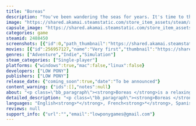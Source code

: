 ```yaml
---
title: "Boreas"
description: "You've been wandering the seas for years. It's time to think about the future. Trade, improve your settlements, build relationships with the locals. Build your own safe haven!"
image: "https://shared.akamai.steamstatic.com/store_item_assets/steam/apps/2488450/header.jpg?t=1727435313"
capsule_image: "https://shared.akamai.steamstatic.com/store_item_assets/steam/apps/2488450/capsule_231x87.jpg?t=1727435313"
categories: game
steamid: 2488450
screenshots: [{"id":0,"path_thumbnail":"https://shared.akamai.steamstatic.com/store_item_assets/steam/apps/2488450/ss_9f2aff7320e4de2208a43e831bae6934fe0fe3e3.600x338.jpg?t=1727435313","path_full":"https://shared.akamai.steamstatic.com/store_item_assets/steam/apps/2488450/ss_9f2aff7320e4de2208a43e831bae6934fe0fe3e3.1920x1080.jpg?t=1727435313"},{"id":1,"path_thumbnail":"https://shared.akamai.steamstatic.com/store_item_assets/steam/apps/2488450/ss_9a5f3cf995090b10922104e2e06d8c3d2d01acd5.600x338.jpg?t=1727435313","path_full":"https://shared.akamai.steamstatic.com/store_item_assets/steam/apps/2488450/ss_9a5f3cf995090b10922104e2e06d8c3d2d01acd5.1920x1080.jpg?t=1727435313"},{"id":2,"path_thumbnail":"https://shared.akamai.steamstatic.com/store_item_assets/steam/apps/2488450/ss_b321444355a7302897ce91260562adeabf63324e.600x338.jpg?t=1727435313","path_full":"https://shared.akamai.steamstatic.com/store_item_assets/steam/apps/2488450/ss_b321444355a7302897ce91260562adeabf63324e.1920x1080.jpg?t=1727435313"},{"id":3,"path_thumbnail":"https://shared.akamai.steamstatic.com/store_item_assets/steam/apps/2488450/ss_d5d7566cfbb3313efb986edd3b7da54f093ecddd.600x338.jpg?t=1727435313","path_full":"https://shared.akamai.steamstatic.com/store_item_assets/steam/apps/2488450/ss_d5d7566cfbb3313efb986edd3b7da54f093ecddd.1920x1080.jpg?t=1727435313"},{"id":4,"path_thumbnail":"https://shared.akamai.steamstatic.com/store_item_assets/steam/apps/2488450/ss_f060813492f5ab17cde86e747155b20b53a044e3.600x338.jpg?t=1727435313","path_full":"https://shared.akamai.steamstatic.com/store_item_assets/steam/apps/2488450/ss_f060813492f5ab17cde86e747155b20b53a044e3.1920x1080.jpg?t=1727435313"},{"id":5,"path_thumbnail":"https://shared.akamai.steamstatic.com/store_item_assets/steam/apps/2488450/ss_92bd11dba8b4ccefc25258e2d4b99d299781e84c.600x338.jpg?t=1727435313","path_full":"https://shared.akamai.steamstatic.com/store_item_assets/steam/apps/2488450/ss_92bd11dba8b4ccefc25258e2d4b99d299781e84c.1920x1080.jpg?t=1727435313"}]
movies: [{"id":256957127,"name":"Very first","thumbnail":"https://shared.akamai.steamstatic.com/store_item_assets/steam/apps/256957127/movie.293x165.jpg?t=1688800407","webm":{"480":"http://video.akamai.steamstatic.com/store_trailers/256957127/movie480_vp9.webm?t=1688800407","max":"http://video.akamai.steamstatic.com/store_trailers/256957127/movie_max_vp9.webm?t=1688800407"},"mp4":{"480":"http://video.akamai.steamstatic.com/store_trailers/256957127/movie480.mp4?t=1688800407","max":"http://video.akamai.steamstatic.com/store_trailers/256957127/movie_max.mp4?t=1688800407"},"highlight":true}]
genres: ["Adventure","Indie","Simulation"]
steam_categories: ["Single-player"]
platforms: {"windows":true,"mac":false,"linux":false}
developers: ["LOW PONY"]
publishers: ["LOW PONY"]
release_date: {"coming_soon":true,"date":"To be announced"}
content_warning: {"ids":[],"notes":null}
about: "<p class=\"bb_paragraph\"><strong>Boreas </strong>is a relaxing trading simulation with sea voyages. Set up trade between islands, improve your ship, run errands for the locals. And who knows what secrets the sea and land will reveal to you!</p><p class=\"bb_paragraph\"></p><p class=\"bb_paragraph\"><strong>Ship and Sea</strong></p><p class=\"bb_paragraph\">Secrets and dangers. You never know if it's going to be calm or stormy. Competently steer your ship and it will take you to your destination.</p><p class=\"bb_paragraph\"></p><p class=\"bb_paragraph\"><strong>Trade</strong></p><p class=\"bb_paragraph\">The islanders are always happy to trade with you. Build lucrative routes, look for the best prices and save up for your dreams.</p><p class=\"bb_paragraph\"></p><p class=\"bb_paragraph\"><strong>Settlement Upgrade</strong></p><p class=\"bb_paragraph\">Help the inhabitants in word and deed and they will reciprocate in kind. Upgrade islands for access to new goods and quests.</p><p class=\"bb_paragraph\"></p><p class=\"bb_paragraph\"></p>"
detailed_description: "<p class=\"bb_paragraph\"><strong>Boreas </strong>is a relaxing trading simulation with sea voyages. Set up trade between islands, improve your ship, run errands for the locals. And who knows what secrets the sea and land will reveal to you!</p><p class=\"bb_paragraph\"></p><p class=\"bb_paragraph\"><strong>Ship and Sea</strong></p><p class=\"bb_paragraph\">Secrets and dangers. You never know if it's going to be calm or stormy. Competently steer your ship and it will take you to your destination.</p><p class=\"bb_paragraph\"></p><p class=\"bb_paragraph\"><strong>Trade</strong></p><p class=\"bb_paragraph\">The islanders are always happy to trade with you. Build lucrative routes, look for the best prices and save up for your dreams.</p><p class=\"bb_paragraph\"></p><p class=\"bb_paragraph\"><strong>Settlement Upgrade</strong></p><p class=\"bb_paragraph\">Help the inhabitants in word and deed and they will reciprocate in kind. Upgrade islands for access to new goods and quests.</p><p class=\"bb_paragraph\"></p><p class=\"bb_paragraph\"></p>"
languages: "English<strong>*</strong>, French<strong>*</strong>, Spanish - Spain<strong>*</strong>, Simplified Chinese<strong>*</strong>, Russian<strong>*</strong><br><strong>*</strong>languages with full audio support"
reviews: null
support_info: {"url":"","email":"lowponygames@gmail.com"}
---
```


